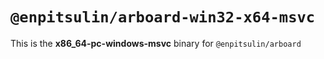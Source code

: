 # `@enpitsulin/arboard-win32-x64-msvc`

This is the **x86_64-pc-windows-msvc** binary for `@enpitsulin/arboard`
